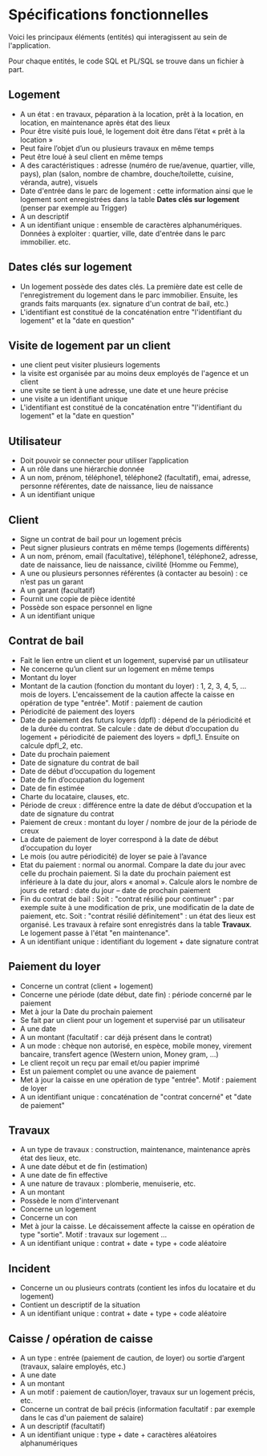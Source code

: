 # Spécifications fonctionnelles

Voici les principaux éléments (entités) qui interagissent au sein de l'application.

Pour chaque entités, le code SQL et PL/SQL se trouve dans un fichier à part.

## Logement
-	A un état : en travaux, péparation à la location, prêt à la location, en location, en maintenance après état des lieux
-	Pour être visité puis loué, le logement doit être dans l’état « prêt à la location »
-	Peut faire l’objet d’un ou plusieurs travaux en même temps
-	Peut être loué à seul client en même temps
-	A des caractéristiques : adresse (numéro de rue/avenue, quartier, ville, pays), plan (salon, nombre de chambre, douche/toilette, cuisine, véranda, autre), visuels
-	Date d'entrée dans le parc de logement : cette information ainsi que le logement sont enregistrées dans la table __Dates clés sur logement__ (penser par exemple au Trigger)
-	A un descriptif
- A un identifiant unique : ensemble de caractères alphanumériques. Données à exploiter : quartier, ville, date d'entrée dans le parc immobilier. etc.

## Dates clés sur logement
-	Un logement possède des dates clés. La première date est celle de l'enregistrement du logement dans le parc immobilier. Ensuite, les grands faits marquants (ex. signature d'un contrat de bail, etc.)
- L'identifiant est constitué de la concaténation entre "l'identifiant du logement" et la "date en question"

## Visite de logement par un client
- une client peut visiter plusieurs logements
- la visite est organisée par au moins deux employés de l'agence et un client
- une vsite se tient à une adresse, une date et une heure précise
- une visite a un identifiant unique
- L'identifiant est constitué de la concaténation entre "l'identifiant du logement" et la "date en question"

## Utilisateur	
-	Doit pouvoir se connecter pour utiliser l’application
-	A un rôle dans une hiérarchie donnée
-	A un nom, prénom, téléphone1, téléphone2 (facultatif), emai, adresse, personne référentes, date de naissance, lieu de naissance
-	A un identifiant unique

## Client	
-	Signe un contrat de bail pour un logement précis
-	Peut signer plusieurs contrats en même temps (logements différents)
-	A un nom, prénom, email (facultative), téléphone1, téléphone2, adresse, date de naissance, lieu de naissance, civilité (Homme ou Femme), 
-	A une ou plusieurs personnes référentes (à contacter au besoin) : ce n’est pas un garant
-	A un garant (facultatif)
-	Fournit une copie de pièce identité
-	Possède son espace personnel en ligne
- A un identifiant unique

## Contrat de bail	
-	Fait le lien entre un client et un logement, supervisé par un utilisateur
-	Ne concerne qu’un client sur un logement en même temps
-	Montant du loyer
-	Montant de la caution (fonction du montant du loyer) : 1, 2, 3, 4, 5, … mois de loyers. L'encaissement de la caution affecte la caisse en opération de type "entrée". Motif : paiement de caution
-	Périodicité de paiement des loyers
-	Date de paiement des futurs loyers (dpfl) : dépend de la périodicité et de la durée du contrat. Se calcule : date de début d’occupation du logement + périodicité de paiement des loyers = dpfl_1. Ensuite on calcule dpfl_2, etc.
-	Date du prochain paiement
-	Date de signature du contrat de bail
-	Date de début d’occupation du logement
-	Date de fin d’occupation du logement
-	Date de fin estimée
-	Charte du locataire, clauses, etc.
-	Période de creux : différence entre la date de début d’occupation et la date de signature du contrat
-	Paiement de creux : montant du loyer / nombre de jour de la période de creux
-	La date de paiement de loyer correspond à la date de début d’occupation du loyer
-	Le mois (ou autre périodicité) de loyer se paie à l’avance
-	Etat du paiement : normal ou anormal. Compare la date du jour avec celle du prochain paiement. Si la date du prochain paiement est inférieure à la date du jour, alors « anomal ». Calcule alors le nombre de jours de retard : date du jour – date de prochain paiement
-	Fin du contrat de bail :
  Soit : "contrat résilié pour continuer" : par exemple suite à une modification de prix, une modificatin de la date de paiement, etc.
 	Soit : "contrat résilié définitement" : un état des lieux est organisé. Les travaux à refaire sont enregistrés dans la table __Travaux__. Le logement passe à l'état "en maintenance".
- A un identifiant unique : identifiant du logement + date signature contrat

## Paiement du loyer
-	Concerne un contrat (client + logement)
-	Concerne une période (date début, date fin) : période concerné par le paiement
-	Met à jour la Date du prochain paiement
-	Se fait par un client pour un logement et supervisé par un utilisateur
-	A une date
-	A un montant (facultatif : car déjà présent dans le contrat)
-	A un mode : chèque non autorisé, en espèce, mobile money, virement bancaire, transfert agence (Western union, Money gram, …)
-	Le client reçoit un reçu par email et/ou papier imprimé
-	Est un paiement complet ou une avance de paiement
-	Met à jour la caisse en une opération de type "entrée". Motif : paiement de loyer
-	A un identifiant unique : concaténation de "contrat concerné" et "date de paiement"

## Travaux	
-	A un type de travaux : construction, maintenance, maintenance après état des lieux, etc.
-	A une date début et de fin (estimation)
-	A une date de fin effective
-	A une nature de travaux : plomberie, menuiserie, etc.
-	A un montant
-	Possède le nom d'intervenant
-	Concerne un logement
-	Concerne un con
-	Met à jour la caisse. Le décaissement affecte la caisse en opération de type "sortie". Motif : travaux sur logement ...
-	A un identifiant unique : contrat + date + type + code aléatoire

## Incident	
-	Concerne un ou plusieurs contrats (contient les infos du locataire et du logement)
-	Contient un descriptif de la situation
-	A un identifiant unique : contrat + date + type + code aléatoire

<!-- Liste des impayés -->

## Caisse / opération de caisse
-	A un type : entrée (paiement de caution, de loyer) ou sortie d’argent (travaux, salaire employés, etc.)
-	A une date
-	A un montant
-	A un motif : paiement de caution/loyer, travaux sur un logement précis, etc.
-	Concerne un contrat de bail précis (information facultatif : par exemple dans le cas d'un paiement de salaire)
-	A un descriptif (facultatif)
-	A un identifiant unique : type + date + caractères aléatoires alphanumériques

<!-- Généralités :
-	Chaque document édité contient la date du jour de l’édition
-	Tenir à jour une liste de client en défaut de paiement. Un code tourne chaque nuit : parcourir tous les contrats et alimenter la base de données (table) des client en défaut de paiement. Date du prochain paiement…
- Le changement du montant de loyer, de périodicité de paiement font l'objet d'un nouveau contrat.
-->
